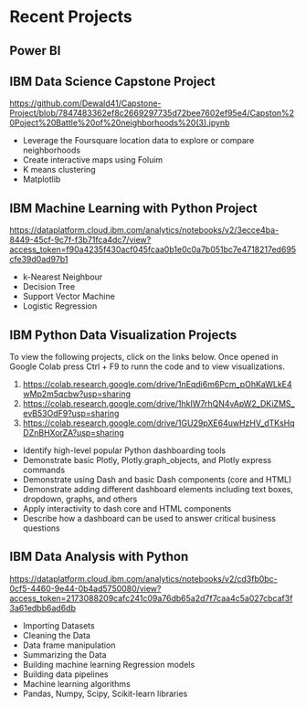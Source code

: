 # Recent Projects

## Power BI


## IBM Data Science Capstone Project
https://github.com/Dewald41/Capstone-Project/blob/7847483362ef8c2669297735d72bee7602ef95e4/Capston%20Poject%20Battle%20of%20neighborhoods%20(3).ipynb

* Leverage the Foursquare location data to explore or compare neighborhoods
* Create interactive maps using Foluim
* K means clustering
* Matplotlib

## IBM Machine Learning with Python Project
https://dataplatform.cloud.ibm.com/analytics/notebooks/v2/3ecce4ba-8449-45cf-9c7f-f3b71fca4dc7/view?access_token=f90a4235f430acf045fcaa0b1e0c0a7b051bc7e4718217ed695cfe39d0ad97b1

* k-Nearest Neighbour
* Decision Tree
* Support Vector Machine
* Logistic Regression

## IBM Python Data Visualization Projects
To view the following projects, click on the links below. Once opened in Google Colab press Ctrl + F9 to runn the code and to view visualizations.
1) https://colab.research.google.com/drive/1nEqdi6m6Pcm_pOhKaWLkE4wMp2m5qcbw?usp=sharing
2) https://colab.research.google.com/drive/1hkIW7rhQN4vApW2_DKiZMS_evB53OdF9?usp=sharing
3) https://colab.research.google.com/drive/1GU29pXE64uwHzHV_dTKsHqDZnBHXorZA?usp=sharing

* Identify high-level popular Python dashboarding tools
* Demonstrate basic Plotly, Plotly.graph_objects, and Plotly express commands
* Demonstrate using Dash and basic Dash components (core and HTML)
* Demonstrate adding different dashboard elements including text boxes, dropdown, graphs, and others
* Apply interactivity to dash core and HTML components
* Describe how a dashboard can be used to answer critical business questions

## IBM Data Analysis with Python
https://dataplatform.cloud.ibm.com/analytics/notebooks/v2/cd3fb0bc-0cf5-4460-9e44-0b4ad5750080/view?access_token=2173088209cafc241c09a76db65a2d7f7caa4c5a027cbcaf3f3a61edbb6ad6db
* Importing Datasets
* Cleaning the Data
* Data frame manipulation
* Summarizing the Data
* Building machine learning Regression models
* Building data pipelines
* Machine learning algorithms
*  Pandas, Numpy, Scipy, Scikit-learn libraries
<!---
Dewald41/Dewald41 is a ✨ special ✨ repository because its `README.md` (this file) appears on your GitHub profile.
You can click the Preview link to take a look at your changes.
--->

